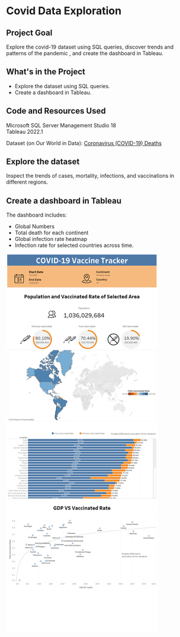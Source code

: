 # Covid Data Exploration

## Project Goal
Explore the covid-19 dataset using SQL queries, discover trends and patterns of the pandemic , and create the dashboard in Tableau.


## What's in the Project
- Explore the dataset using SQL queries.
- Create a dashboard in Tableau.


## Code and Resources Used
Microsoft SQL Server Management Studio 18 <br>
Tableau 2022.1 <br>

Dataset (on Our World in Data): [Coronavirus (COVID-19) Deaths](https://ourworldindata.org/covid-deaths)


## Explore the dataset
Inspect the trends of cases, mortality, infections, and vaccinations in different regions.


## Create a dashboard in Tableau
The dashboard includes:
- Global Numbers
- Total death for each continent
- Global infection rate heatmap
- Infection rate for selected countries across time.

<p align="left" width="100%">    
    <img src="dashboard 1.png">
</p>
